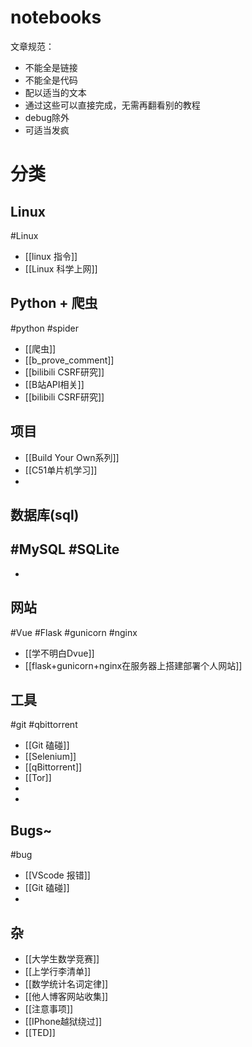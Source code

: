# notebooks
文章规范：
- 不能全是链接
- 不能全是代码
- 配以适当的文本
- 通过这些可以直接完成，无需再翻看别的教程
- debug除外
- 可适当发疯

# 分类
## Linux
#Linux 
- [[linux 指令]]
- [[Linux 科学上网]]
## Python + 爬虫
#python #spider 
- [[爬虫]]
- [[b_prove_comment]]
- [[bilibili CSRF研究]]
- [[B站API相关]]
- [[bilibili CSRF研究]]
## 项目
- [[Build Your Own系列]]
- [[C51单片机学习]]
- 
## 数据库(sql)
#MySQL #SQLite
- 
- 
## 网站
#Vue #Flask #gunicorn #nginx
- [[学不明白Dvue]]
- [[flask+gunicorn+nginx在服务器上搭建部署个人网站]]
## 工具
#git #qbittorrent 
- [[Git 磕碰]]
- [[Selenium]]
- [[qBittorrent]]
- [[Tor]]
- 
- 
## Bugs~
#bug 
- [[VScode 报错]]
- [[Git 磕碰]]
- 
## 杂
- [[大学生数学竞赛]]
- [[上学行李清单]]
- [[数学统计名词定律]]
- [[他人博客网站收集]]
- [[注意事项]]
- [[IPhone越狱绕过]]
- [[TED]]